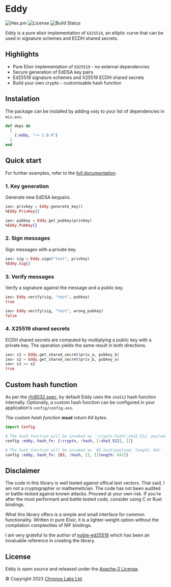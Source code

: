 # Eddy

![Hex.pm](https://img.shields.io/hexpm/v/eddy?color=informational)
![License](https://img.shields.io/github/license/libitx/eddy?color=informational)
![Build Status](https://img.shields.io/github/actions/workflow/status/libitx/eddy/elixir.yml?branch=main)

Eddy is a pure elixir implementation of `Ed25519`, an elliptic curve that can be
used in signature schemes and ECDH shared secrets.

## Highlights

- Pure Elixir implementation of `Ed25519` - no external dependencies
- Secure generation of EdDSA key pairs
- Ed25519 signature schemes and X25519 ECDH shared secrets
- Build your own crypto - customisable hash function

## Instalation

The package can be installed by adding `eddy` to your list of dependencies in
`mix.exs`.

```elixir
def deps do
  [
    {:eddy, "~> 1.0.0"}
  ]
end
```

## Quick start

For further examples, refer to the [full documentation](https://hexdocs.pm/eddy).

### 1. Key generation

Generate new EdDSA keypairs.

```elixir
iex> privkey = Eddy.generate_key()
%Eddy.PrivKey{}

iex> pubkey = Eddy.get_pubkey(privkey)
%Eddy.PubKey{}
```

### 2. Sign messages

Sign messages with a private key.

```elixir
iex> sig = Eddy.sign("test", privkey)
%Eddy.Sig{}
```

### 3. Verify messages

Verify a signature against the message and a public key.

```elixir
iex> Eddy.verify(sig, "test", pubkey)
true

iex> Eddy.verify(sig, "test", wrong_pubkey)
false
```

### 4. X25519 shared secrets

ECDH shared secrets are computed by multiplying a public key with a private key.
The operation yields the same result in both directions.

```elixir
iex> s1 = Eddy.get_shared_secret(priv_a, pubkey_b)
iex> s2 = Eddy.get_shared_secret(priv_b, pubkey_a)
iex> s1 == s2
true
```

## Custom hash function

As per the [rfc8032 spec](https://www.rfc-editor.org/rfc/rfc8032#section-5.1),
by default Eddy uses the `sha512` hash function internally. Optionally, a custom
hash function can be configured in your application's
`config/config.exs`.

*The custom hash function **must** return 64 bytes.*

```elixir
import Config

# The hash function will be invoked as `:crypto.hash(:sha3_512, payload)`
config :eddy, hash_fn: {:crypto, :hash, [:sha3_512], []}

# The hash function will be invoked as `B3.hash(payload, length: 64)`
config :eddy, hash_fn: {B3, :hash, [], [[length: 64]]}
```

## Disclaimer

The code in this library is well tested against offical test vectors. That said,
I am not a cryptographer or mathemetician. The code has not been audited or
battle-tested against known attacks. Proceed at your own risk. If you're after
the most performant and battle tested code, consider using C or Rust bindings.

What this library offers is a simple and small interface for common
functionality. Written in pure Elixir, it is a lighter-weight option without the
compilation complexities of NIF bindings.

I am very grateful to the author of [noble-ed25519](https://github.com/paulmillr/noble-ed25519)
which has been an invaluable reference in creating the library.

## License

Eddy is open source and released under the [Apache-2 License](https://github.com/libitx/eddy/blob/master/LICENSE).

© Copyright 2023 [Chronos Labs Ltd](https://www.chronoslabs.net/).

